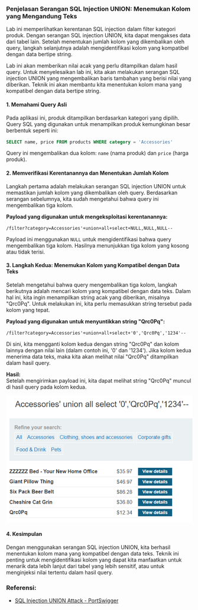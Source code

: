 ### Penjelasan Serangan SQL Injection UNION: Menemukan Kolom yang Mengandung Teks

Lab ini memperlihatkan kerentanan SQL injection dalam filter kategori produk. Dengan serangan SQL injection UNION, kita dapat mengakses data dari tabel lain. Setelah menentukan jumlah kolom yang dikembalikan oleh query, langkah selanjutnya adalah mengidentifikasi kolom yang kompatibel dengan data bertipe string.

Lab ini akan memberikan nilai acak yang perlu ditampilkan dalam hasil query. Untuk menyelesaikan lab ini, kita akan melakukan serangan SQL injection UNION yang mengembalikan baris tambahan yang berisi nilai yang diberikan. Teknik ini akan membantu kita menentukan kolom mana yang kompatibel dengan data bertipe string.

#### 1. **Memahami Query Asli**  
   Pada aplikasi ini, produk ditampilkan berdasarkan kategori yang dipilih. Query SQL yang digunakan untuk menampilkan produk kemungkinan besar berbentuk seperti ini:

   ```sql
   SELECT name, price FROM products WHERE category = 'Accessories'
   ```

   Query ini mengembalikan dua kolom: `name` (nama produk) dan `price` (harga produk).

#### 2. **Memverifikasi Kerentanannya dan Menentukan Jumlah Kolom**  
   Langkah pertama adalah melakukan serangan SQL injection UNION untuk memastikan jumlah kolom yang dikembalikan oleh query. Berdasarkan serangan sebelumnya, kita sudah mengetahui bahwa query ini mengembalikan tiga kolom.

   **Payload yang digunakan untuk mengeksploitasi kerentanannya:**
   ```
   /filter?category=Accessories'+union+all+select+NULL,NULL,NULL--
   ```

   Payload ini menggunakan `NULL` untuk mengidentifikasi bahwa query mengembalikan tiga kolom. Hasilnya menunjukkan tiga kolom yang kosong atau tidak terisi.

#### 3. **Langkah Kedua: Menemukan Kolom yang Kompatibel dengan Data Teks**  
   Setelah mengetahui bahwa query mengembalikan tiga kolom, langkah berikutnya adalah mencari kolom yang kompatibel dengan data teks. Dalam hal ini, kita ingin menampilkan string acak yang diberikan, misalnya "Qrc0Pq". Untuk melakukan ini, kita perlu memasukkan string tersebut pada kolom yang tepat.

   **Payload yang digunakan untuk menyuntikkan string "Qrc0Pq":**
   ```
   /filter?category=Accessories'+union+all+select+'0','Qrc0Pq','1234'--
   ```

   Di sini, kita mengganti kolom kedua dengan string "Qrc0Pq" dan kolom lainnya dengan nilai lain (dalam contoh ini, '0' dan '1234'). Jika kolom kedua menerima data teks, maka kita akan melihat nilai "Qrc0Pq" ditampilkan dalam hasil query.

   **Hasil:**  
   Setelah mengirimkan payload ini, kita dapat melihat string "Qrc0Pq" muncul di hasil query pada kolom kedua.

   ![Gambar 1](images/SQL%20injection%20UNION%20attack,%20finding%20a%20column%20containing%20text/2.png)

#### 4. **Kesimpulan**  
   Dengan menggunakan serangan SQL injection UNION, kita berhasil menentukan kolom mana yang kompatibel dengan data teks. Teknik ini penting untuk mengidentifikasi kolom yang dapat kita manfaatkan untuk menarik data lebih lanjut dari tabel yang lebih sensitif, atau untuk menginjeksi nilai tertentu dalam hasil query.

### Referensi:
- [SQL Injection UNION Attack - PortSwigger](https://portswigger.net/web-security/sql-injection/union-attacks)

